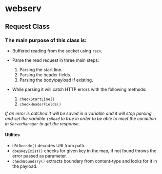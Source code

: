 # webserv
## Request Class
### The main purpose of this class is:
- Buffered reading from the socket using `recv`.

- Parse the read request in three main steps:
    1. Parsing the start line.
    2. Parsing the header fields.
    3. Parsing the body/payload if existing.

- While parsing it will catch HTTP errors with the following methods:
    1. `checkStartLine()`
    2. `checkHeaderFields()`

_If an error is catched it will be saved in a variable and it will stop parsing and set the variable `isRead` to true in order to be able to meet the condition in `ServerManager` to get the response._

#### Utilites
- `URLDecode()` decodes URI from path.
- `doesKeyExist()` checks for given key in the map, if not found throws the error passed as parameter.
- `checkBoundary()` extracts boundary from content-type and looks for it in the payload.

